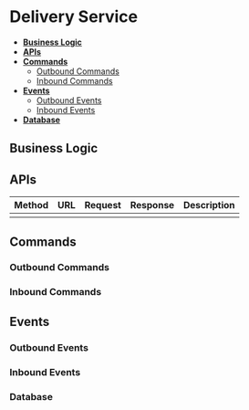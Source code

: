 # Delivery Service

- [**Business Logic**](#business-logic)
- [**APIs**](#apis)
- [**Commands**](#commands)
   - [Outbound Commands](#outbound-commands)
   - [Inbound Commands](#inbound-commands)
- [**Events**](#events)
   - [Outbound Events](#outbound-events)
   - [Inbound Events](#inbound-events)
- [**Database**](#database)

## Business Logic

## APIs
| Method | URL | Request | Response | Description | 
|----|----|----|----|----|
| | | | | |

## Commands
### Outbound Commands
### Inbound Commands

## Events
### Outbound Events
### Inbound Events

### Database
